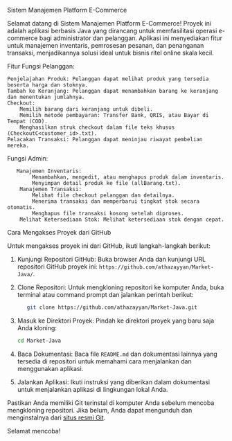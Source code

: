 Sistem Manajemen Platform E-Commerce

Selamat datang di Sistem Manajemen Platform E-Commerce! Proyek ini adalah aplikasi berbasis Java yang dirancang untuk memfasilitasi operasi e-commerce bagi administrator dan pelanggan. Aplikasi ini menyediakan fitur untuk manajemen inventaris, pemrosesan pesanan, dan penanganan transaksi, menjadikannya solusi ideal untuk bisnis ritel online skala kecil.

Fitur
Fungsi Pelanggan:

    Penjelajahan Produk: Pelanggan dapat melihat produk yang tersedia beserta harga dan stoknya.
    Tambah ke Keranjang: Pelanggan dapat menambahkan barang ke keranjang dan menentukan jumlahnya.
    Checkout:
        Memilih barang dari keranjang untuk dibeli.
        Memilih metode pembayaran: Transfer Bank, QRIS, atau Bayar di Tempat (COD).
        Menghasilkan struk checkout dalam file teks khusus (CheckoutC<customer_id>.txt).
    Pelacakan Transaksi: Pelanggan dapat meninjau riwayat pembelian mereka.

Fungsi Admin:

       Manajemen Inventaris:
            Menambahkan, mengedit, atau menghapus produk dalam inventaris.
            Menyimpan detail produk ke file (allBarang.txt).
        Manajemen Transaksi:
            Melihat file checkout pelanggan dan detailnya.
            Menerima transaksi dan memperbarui tingkat stok secara otomatis.
            Menghapus file transaksi kosong setelah diproses.
        Melihat Ketersediaan Stok: Melihat ketersediaan stok dengan cepat.

  Cara Mengakses Proyek dari GitHub

   Untuk mengakses proyek ini dari GitHub, ikuti langkah-langkah berikut:

  1. Kunjungi Repositori GitHub:
        Buka browser Anda dan kunjungi URL repositori GitHub proyek ini: `https://github.com/athazayyan/Market-Java/`.

  2. Clone Repositori:
     Untuk mengkloning repositori ke komputer Anda, buka terminal atau command prompt dan jalankan perintah berikut:
     ```bash
        git clone https://github.com/athazayyan/Market-Java.git
     ```

   3. Masuk ke Direktori Proyek:
        Pindah ke direktori proyek yang baru saja Anda kloning:
        ```bash
        cd Market-Java
        ```

  4. Baca Dokumentasi:
        Baca file `README.md` dan dokumentasi lainnya yang tersedia di repositori untuk memahami cara menjalankan dan menggunakan aplikasi.

  5. Jalankan Aplikasi:
        Ikuti instruksi yang diberikan dalam dokumentasi untuk menjalankan aplikasi di lingkungan lokal Anda.

  Pastikan Anda memiliki Git terinstal di komputer Anda sebelum mencoba mengkloning repositori. Jika belum, Anda dapat mengunduh dan menginstalnya dari [situs resmi Git](https://git-scm.com/).

  Selamat mencoba!
